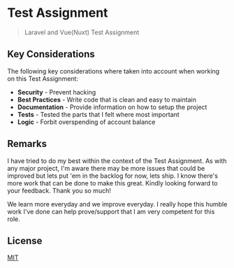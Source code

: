# Test Assignment
> Laravel and Vue(Nuxt) Test Assignment 

## Key Considerations
The following key considerations where taken into account when working on this Test Assignment:

* **Security** - Prevent hacking
* **Best Practices** - Write code that is clean and easy to maintain
* **Documentation** - Provide information on how to setup the project
* **Tests** -  Tested the parts that I felt where most important
* **Logic** - Forbit overspending of account balance

## Remarks
I have tried to do my best within the context of the Test Assignment. As with any major project, I'm aware there may be more issues that could be improved but lets put 'em in the backlog for now, lets ship. I know there's more work that can be done to make this great. Kindly looking forward to your feedback. Thank you so much!

We learn more everyday and we improve everyday. I really hope this humble work I've done can help prove/support that I am very competent for this role.

## License
[MIT](https://choosealicense.com/licenses/mit/)
